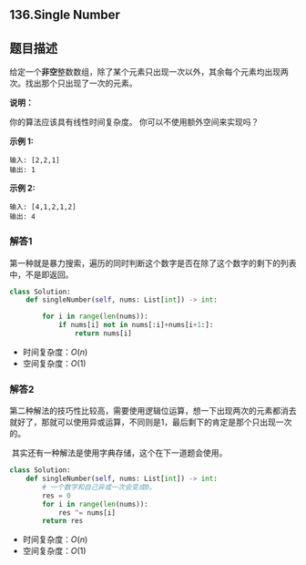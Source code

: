 ## 136.Single Number

## 题目描述

给定一个**非空**整数数组，除了某个元素只出现一次以外，其余每个元素均出现两次。找出那个只出现了一次的元素。

**说明：**

你的算法应该具有线性时间复杂度。 你可以不使用额外空间来实现吗？

**示例 1:**

```
输入: [2,2,1]
输出: 1
```

**示例 2:**

```
输入: [4,1,2,1,2]
输出: 4
```



### 解答1

​	第一种就是暴力搜索，遍历的同时判断这个数字是否在除了这个数字的剩下的列表中，不是即返回。

```python
class Solution:
    def singleNumber(self, nums: List[int]) -> int:

        for i in range(len(nums)):
            if nums[i] not in nums[:i]+nums[i+1:]:
                return nums[i]
```

- 时间复杂度：$O(n)$
- 空间复杂度：$O(1)$  



### 解答2

​	第二种解法的技巧性比较高，需要使用逻辑位运算，想一下出现两次的元素都消去就好了，那就可以使用异或运算，不同则是1，最后剩下的肯定是那个只出现一次的。

​	其实还有一种解法是使用字典存储，这个在下一道题会使用。

```python
class Solution:
    def singleNumber(self, nums: List[int]) -> int:
        # 一个数字和自己异或一次会变成0。
        res = 0
        for i in range(len(nums)):
            res ^= nums[i]
        return res
```

- 时间复杂度：$O(n)$
- 空间复杂度：$O(1)$  

